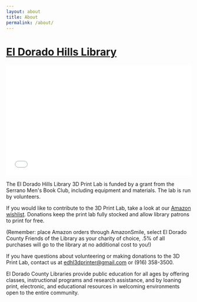 ```yaml
---
layout: about
title: About
permalink: /about/
---
```


# [El Dorado Hills Library](http://eldoradolibrary.org)

<div class="google-map">
<iframe src="//maps.google.com/?ll=38.672102%2C-121.064585&amp;spn=0.067547%2C0.240326&amp;ie=UTF8&amp;z=12&amp;t=roadmap&amp;sll=38.672102%2C-121.064585&amp;sspn=0.067547%2C0.240326&amp;q=7455%20Silva%20Valley%20Pkwy%2C%20El%20Dorado%20Hills%2C%20CA%2095762%2C%20USA%20(7455%20Silva%20Valley%20Pkwy)&amp;output=embed" title="7455 Silva Valley Pkwy" width="100%" height="300" frameborder="0" class="map_embed" scrolling="no"></iframe>
</div>

The El Dorado Hills Library 3D Print Lab is funded by a grant from the Serrano
Men's Book Club, including equipment and materials. The lab is run by
volunteers.

If you would like to contribute to the 3D Print Lab, take a look at our [Amazon
wishlist](http://smile.amazon.com/registry/wishlist/34CZIXF1KFKID). Donations
keep the print lab fully stocked and allow library patrons to print for free.

(Remember: place Amazon orders through AmazonSmile, select El Dorado County
Friends of the Library as your charity of choice, .5% of all purchases will go
to the library at no additional cost to you!)

If you have questions about volunteering or making donations to the 3D Print
Lab, contact us at <edhl3dprinter@gmail.com> or (916) 358-3500.

<div class="bs-callout bs-callout-info">
  <p>
    El Dorado County Libraries provide public education for all ages by offering
    classes, instructional programs and research assistance, and by loaning print,
    electronic, and educational resources in welcoming environments open to the
    entire community.
  </p>
</div>
